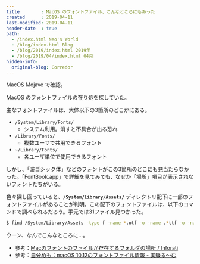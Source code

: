 ```yaml
---
title        : MacOS のフォントファイル、こんなところにもあった
created      : 2019-04-11
last-modified: 2019-04-11
header-date  : true
path:
  - /index.html Neo's World
  - /blog/index.html Blog
  - /blog/2019/index.html 2019年
  - /blog/2019/04/index.html 04月
hidden-info:
  original-blog: Corredor
---
```


MacOS Mojave で確認。

MacOS のフォントファイルの在り処を探していた。

主なフォントファイルは、大体以下の3箇所のどこかにある。

- `/System/Library/Fonts/`
  - システム利用。消すと不具合が出る恐れ
- `/Library/Fonts/`
  - 複数ユーザで共用できるフォント
- `~/Library/Fonts/`
  - 各ユーザ単位で使用できるフォント

しかし、「游ゴシック体」などのフォントがこの3箇所のどこにも見当たらなかった。「FontBook.app」で詳細を見てみても、なぜか「場所」項目が表示されないフォントたちがいる。

色々探し回っていると、**`/System/Library/Assets/`** ディレクトリ配下に一部のフォントファイルがあることが判明。この配下のフォントファイルは、以下のコマンドで調べられるだろう。手元では31ファイル見つかった。

```bash
$ find /System/Library/Assets -type f -name *.otf -o -name .*ttf -o -name *.ttc -o -name *.dfont
```

ウーン、なんでこんなところに…。

- 参考：[Macのフォントのファイルが存在するフォルダの場所 / Inforati](http://inforati.jp/apple/mac-tips-techniques/system-hints/where-is-the-folder-of-macos-font-file.html)
- 参考：[自分めも：macOS 10.12のフォントファイル情報 - 実験る～む](http://dslabo.blog4.fc2.com/blog-entry-2375.html)
